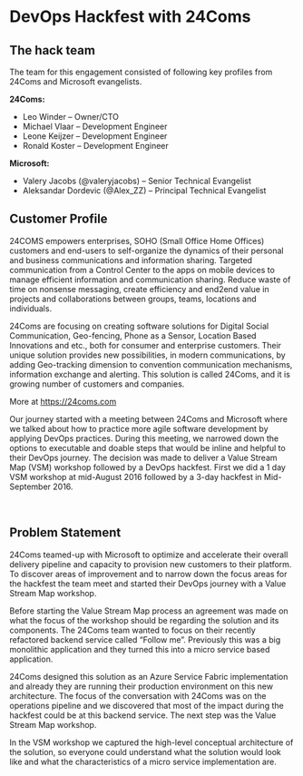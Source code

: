 # DevOps Hackfest with 24Coms #

## The hack team ##

The team for this engagement consisted of following key profiles from 24Coms and Microsoft evangelists. 

**24Coms:**

- Leo Winder – Owner/CTO
- Michael Vlaar –  Development Engineer
- Leone Keijzer – Development Engineer
- Ronald Koster – Development Engineer 

**Microsoft:**

- Valery Jacobs (@valeryjacobs) – Senior Technical Evangelist 
- Aleksandar Dordevic (@Alex_ZZ) – Principal Technical Evangelist

## Customer Profile ##

24COMS empowers enterprises, SOHO (Small Office Home Offices) customers and end-users to self-organize the dynamics of their personal and business communications and information sharing. Targeted communication from a Control Center to the apps on mobile devices to manage efficient information and communication sharing. Reduce waste of time on nonsense messaging, create efficiency and end2end value in projects and collaborations between groups, teams, locations and individuals. 

24Coms are focusing on creating software solutions for Digital Social Communication, Geo-fencing, Phone as a Sensor, Location Based Innovations and etc., both for consumer and enterprise customers. Their unique solution provides new possibilities, in modern communications, by adding Geo-tracking dimension to convention communication mechanisms, information exchange and alerting. This solution is called 24Coms, and it is growing number of customers and companies.

More at [https://24coms.com ](https://24coms.com/ )

Our journey started with a meeting between 24Coms and Microsoft where we talked about how to practice more agile software development by applying DevOps practices. During this meeting, we narrowed down the options to executable and doable steps that would be inline and helpful to their DevOps journey.  The decision was made to deliver a Value Stream Map (VSM) workshop followed by a DevOps hackfest. First we did a 1 day VSM workshop at mid-August 2016 followed by a 3-day hackfest in Mid-September 2016.

 
## Problem Statement ##

24Coms teamed-up with Microsoft to optimize and accelerate their overall delivery pipeline and capacity to provision new customers to their platform. To discover areas of improvement and to narrow down the focus areas for the hackfest the team meet and started their DevOps journey with a Value Stream Map workshop. 

Before starting the Value Stream Map process an agreement was made on what the focus of the workshop should be regarding the solution and its components. The 24Coms team wanted to focus on their recently refactored backend service called “Follow me”. Previously this was a big monolithic application and they turned this into a micro service based application. 

24Coms designed this solution as an Azure Service Fabric implementation and already they are running their production environment on this new architecture. The focus of the conversation with 24Coms was on the operations pipeline and we discovered that most of the impact during the hackfest could be at this backend service. The next step was the Value Stream Map workshop.

In the VSM workshop we captured the high-level conceptual architecture of the solution, so everyone could understand what the solution would look like and what the characteristics of a micro service implementation are. 

